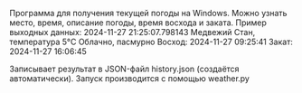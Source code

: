 Программа для получения текущей погоды на Windows. Можно узнать место, время, описание погоды, время восхода и заката. 
Пример выходных данных:
2024-11-27 21:25:07.798143
Медвежий Стан, температура 5°C
Облачно, пасмурно
Восход: 2024-11-27 09:25:41
Закат:  2024-11-27 16:06:45

Записывает результат в JSON-файл history.json (создаётся автоматически).
Запуск производится с помощью weather.py

